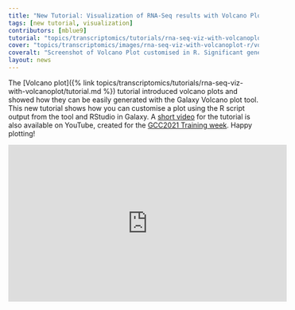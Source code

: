 ```yaml
---
title: "New Tutorial: Visualization of RNA-Seq results with Volcano Plot in R"
tags: [new tutorial, visualization]
contributors: [mblue9]
tutorial: "topics/transcriptomics/tutorials/rna-seq-viz-with-volcanoplot-r/tutorial.html"
cover: "topics/transcriptomics/images/rna-seq-viz-with-volcanoplot-r/volcano_categories.png"
coveralt: "Screenshot of Volcano Plot customised in R. Significant genes had their colour changed to red, and points and labels were made smaller."
layout: news
---
```


The [Volcano plot]({% link topics/transcriptomics/tutorials/rna-seq-viz-with-volcanoplot/tutorial.md %}) tutorial introduced volcano plots and showed how they can be easily generated with the Galaxy Volcano plot tool. This new tutorial shows how you can customise a plot using the R script output from the tool and RStudio in Galaxy. A [short video](https://www.youtube.com/embed/4dspgiwkuxk) for the tutorial is also available on YouTube, created for the [GCC2021 Training week](https://galaxyproject.org/events/gcc2021/training/). 
Happy plotting!
<iframe width="560" height="315" src="https://www.youtube.com/embed/4dspgiwkuxk" title="YouTube video player" frameborder="0" allow="accelerometer; autoplay; clipboard-write; encrypted-media; gyroscope; picture-in-picture" allowfullscreen></iframe>